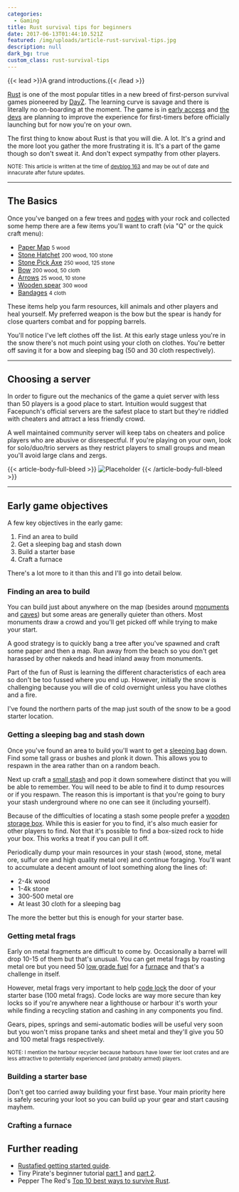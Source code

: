 ```yaml
---
categories:
  - Gaming
title: Rust survival tips for beginners
date: 2017-06-13T01:44:10.521Z
featured: /img/uploads/article-rust-survival-tips.jpg
description: null
dark_bg: true
custom_class: rust-survival-tips
---
```

{{< lead >}}A grand introductions.{{< /lead >}}

[Rust](http://rust.facepunch.com/) is one of the most popular titles in a new breed of first-person survival games pioneered by [DayZ](https://www.bistudio.com/games/dayz). The learning curve is savage and there is literally no on-boarding at the moment.<!--more--> The game is in [early access](https://en.wikipedia.org/wiki/Early_access) and [the devs](http://www.facepunchstudios.com/) are planning to improve the experience for first-timers before officially launching but for now you're on your own. 

The first thing to know about Rust is that you will die. A lot. It's a grind and the more loot you gather the more frustrating it is. It's a part of the game though so don't sweat it. And don't expect sympathy from other players.

<small>NOTE: This article is written at the time of [devblog 163](http://rust.facepunch.com/blog/devblog-163/) and may be out of date and innacurate after future updates.</small>

---

## The Basics

Once you've banged on a few trees and [nodes](http://rust.wikia.com/wiki/Rocks) with your rock and collected some hemp there are a few items you'll want to craft (via "Q" or the quick craft menu):

- [Paper Map](http://rust.wikia.com/wiki/Paper_Map) <small>5 wood</small>
- [Stone Hatchet](http://rust.wikia.com/wiki/Stone_Hatchet) <small>200 wood, 100 stone</small>
- [Stone Pick Axe](http://rust.wikia.com/wiki/Stone_Pick_Axe) <small>250 wood, 125 stone</small>
- [Bow](http://rust.wikia.com/wiki/Hunting_Bow) <small>200 wood, 50 cloth</small>
- [Arrows](http://rust.wikia.com/wiki/Wooden_Arrow) <small>25 wood, 10 stone</small>
- [Wooden spear](http://rust.wikia.com/wiki/Wooden_Spear) <small>300 wood</small>
- [Bandages](http://rust.wikia.com/wiki/Bandage) <small>4 cloth</small>

These items help you farm resources, kill animals and other players and heal yourself. My preferred weapon is the bow but the spear is handy for close quarters combat and for popping barrels.

You'll notice I've left clothes off the list. At this early stage unless you're in the snow there's not much point using your cloth on clothes. You're better off saving it for a bow and sleeping bag (50 and 30 cloth respectively).

---

## Choosing a server

In order to figure out the mechanics of the game a quiet server with less than 50 players is a good place to start. Intuition would suggest that Facepunch's official servers are the safest place to start but they're riddled with cheaters and attract a less friendly crowd. 

A well maintained community server will keep tabs on cheaters and police players who are abusive or disrespectful. If you're playing on your own, look for solo/duo/trio servers as they restrict players to small groups and mean you'll avoid large clans and zergs.


{{< article-body-full-bleed >}}
![Placeholder](http:\/\/via.placeholder.com\/350x50)
{{< /article-body-full-bleed >}}

---

## Early game objectives

A few key objectives in the early game:

1. Find an area to build
2. Get a sleeping bag and stash down
3. Build a starter base
4. Craft a furnace

There's a lot more to it than this and I'll go into detail below.


### Finding an area to build

You can build just about anywhere on the map (besides around [monuments](http://rust.wikia.com/wiki/Category:Monuments) and [caves](http://rust.wikia.com/wiki/Cave)) but some areas are generally quieter than others. Most monuments draw a crowd and you'll get picked off while trying to make your start.

A good strategy is to quickly bang a tree after you've spawned and craft some paper and then a map. Run away from the beach so you don't get harassed by other nakeds and head inland away from monuments. 

Part of the fun of Rust is learning the different characteristics of each area so don't be too fussed where you end up. However, initially the snow is challenging because you will die of cold overnight unless you have clothes and a fire.

I've found the northern parts of the map just south of the snow to be a good starter location.


### Getting a sleeping bag and stash down

Once you've found an area to build you'll want to get a [sleeping bag](http://rust.wikia.com/wiki/Sleeping_Bag) down. Find some tall grass or bushes and plonk it down. This allows you to respawn in the area rather than on a random beach. 

Next up craft a [small stash](http://rust.wikia.com/wiki/Small_Stash) and pop it down somewhere distinct that you will be able to remember. You will need to be able to find it to dump resources or if you respawn. The reason this is important is that you're going to bury your stash underground where no one can see it (including yourself). 

Because of the difficulties of locating a stash some people prefer a [wooden storage box](http://rust.wikia.com/wiki/Wood_Storage_Box). While this is easier for you to find, it's also much easier for other players to find. Not that it's possible to find a box-sized rock to hide your box. This works a treat if you can pull it off.

Periodically dump your main resources in your stash (wood, stone, metal ore, sulfur ore and high quality metal ore) and continue foraging. You'll want to accumulate a decent amount of loot something along the lines of:

- 2-4k wood
- 1-4k stone
- 300-500 metal ore
- At least 30 cloth for a sleeping bag

The more the better but this is enough for your starter base.


### Getting metal frags

Early on metal fragments are difficult to come by. Occasionally a barrel will drop 10-15 of them but that's unusual. You can get metal frags by roasting metal ore but you need 50 [low grade fuel](http://rust.wikia.com/wiki/Low_Grade_Fuel) for a [furnace](http://rust.wikia.com/wiki/Furnace) and that's a challenge in itself. 

However, metal frags very important to help [code lock](http://rust.wikia.com/wiki/Code_Lock) the door of your starter base (100 metal frags). Code locks are way more secure than key locks so if you're anywhere near a lighthouse or harbour it's worth your while finding a recycling station and cashing in any components you find. 

Gears, pipes, springs and semi-automatic bodies will be useful very soon but you won't miss propane tanks and sheet metal and they'll give you 50 and 100 metal frags respectively.

<small>NOTE: I mention the harbour recycler because harbours have lower tier loot crates and are less attractive to potentially experienced (and probably armed) players.</small>


### Building a starter base

Don't get too carried away building your first base. Your main priority here is safely securing your loot so you can build up your gear and start causing mayhem.


### Crafting a furnace



## Further reading

- [Rustafied getting started guide](https://www.rustafied.com/getting-started-in-rust-experimental/).
- Tiny Pirate's beginner tutorial [part 1](https://www.youtube.com/watch?v=MeiYPVB4BEY) and [part 2](https://www.youtube.com/watch?v=FfC1gm9kya4).
- Pepper The Red's [Top 10 best ways to survive Rust](https://www.youtube.com/watch?v=pULXsgBP-YY&t=1s). 















